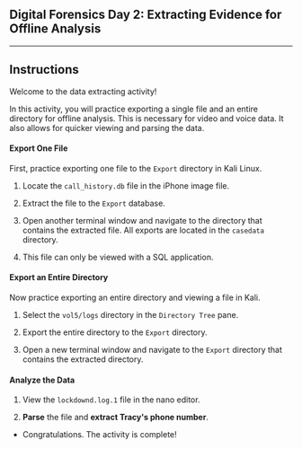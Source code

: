 ## Digital Forensics Day 2: Extracting Evidence for Offline Analysis
--------

## Instructions 

Welcome to the data extracting activity! 

In this activity, you will practice exporting a single file and an entire directory for offline analysis. This is necessary for video and voice data. It also allows for quicker viewing and parsing the data.

#### Export One File

First, practice exporting one file to the `Export` directory in Kali Linux.

1. Locate the `call_history.db` file in the iPhone image file.

1. Extract the file to the `Export` database.

1. Open another terminal window and navigate to the directory that contains the extracted file. All exports are located in the `casedata` directory.

1. This file can only be viewed with a SQL application.

#### Export an Entire Directory

Now practice exporting an entire directory and viewing a file in Kali.

1. Select the `vol5/logs` directory in the `Directory Tree` pane.

1. Export the entire directory to the `Export` directory.

1. Open a new terminal window and navigate to the `Export` directory that contains the extracted directory.

#### Analyze the Data

1. View the `lockdownd.log.1` file in the nano editor.

1. **Parse** the file and **extract Tracy's phone number**. 

*  Congratulations. The activity is complete!
